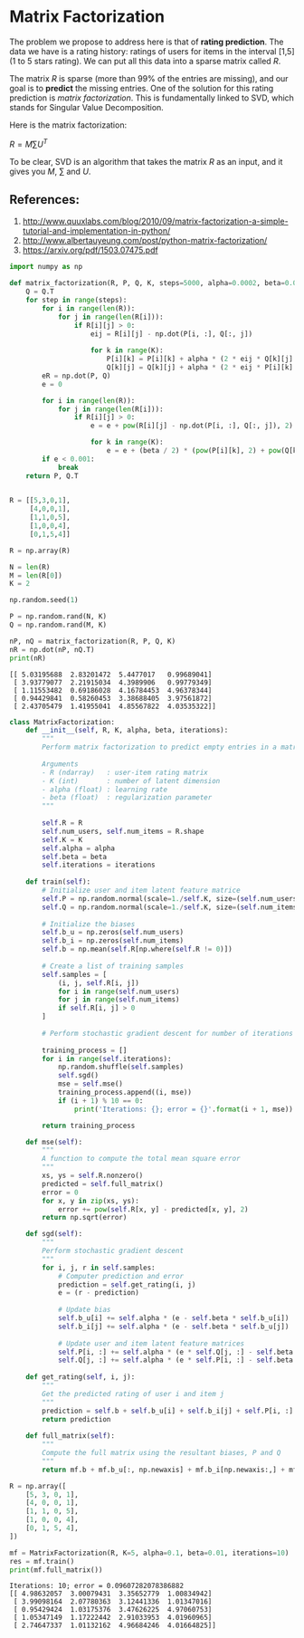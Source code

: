 # Matrix Factorization

The problem we propose to address here is that of __rating prediction__. The data we have is a rating history: ratings of users for items in the interval [1,5] (1 to 5 stars rating). We can put all this data into a sparse matrix called $R$.

The matrix $R$ is sparse (more than 99% of the entries are missing), and our goal is to __predict__ the missing entries. One of the solution for this rating prediction is _matrix factorization_. This is fundamentally linked to SVD, which stands for Singular Value Decomposition.

Here is the matrix factorization:

$R = M\sum U^T$

To be clear, SVD is an algorithm that takes the matrix $R$ as an input, and it gives you $M$, $\sum$ and $U$.

## References:

1. http://www.quuxlabs.com/blog/2010/09/matrix-factorization-a-simple-tutorial-and-implementation-in-python/
2. http://www.albertauyeung.com/post/python-matrix-factorization/
3. https://arxiv.org/pdf/1503.07475.pdf


```python
import numpy as np
```


```python
def matrix_factorization(R, P, Q, K, steps=5000, alpha=0.0002, beta=0.02):
    Q = Q.T
    for step in range(steps):
        for i in range(len(R)):
            for j in range(len(R[i])):
                if R[i][j] > 0:
                    eij = R[i][j] - np.dot(P[i, :], Q[:, j])
                    
                    for k in range(K):
                        P[i][k] = P[i][k] + alpha * (2 * eij * Q[k][j] - beta * P[i][k])
                        Q[k][j] = Q[k][j] + alpha * (2 * eij * P[i][k] - beta * Q[k][j])
        eR = np.dot(P, Q)
        e = 0

        for i in range(len(R)):
            for j in range(len(R[i])):
                if R[i][j] > 0:
                    e = e + pow(R[i][j] - np.dot(P[i, :], Q[:, j]), 2)

                    for k in range(K):
                        e = e + (beta / 2) * (pow(P[i][k], 2) + pow(Q[k][j], 2))
        if e < 0.001:
            break
    return P, Q.T
                                                                                  
```


```python
R = [[5,3,0,1],
     [4,0,0,1],
     [1,1,0,5],
     [1,0,0,4],
     [0,1,5,4]]

R = np.array(R)

N = len(R)
M = len(R[0])
K = 2

np.random.seed(1)

P = np.random.rand(N, K)
Q = np.random.rand(M, K)

nP, nQ = matrix_factorization(R, P, Q, K)
nR = np.dot(nP, nQ.T)
print(nR)
```

    [[ 5.03195688  2.83201472  5.4477017   0.99689041]
     [ 3.93779077  2.21915034  4.3989906   0.99779349]
     [ 1.11553482  0.69186028  4.16784453  4.96378344]
     [ 0.94429841  0.58260453  3.38688405  3.97561872]
     [ 2.43705479  1.41955041  4.85567822  4.03535322]]



```python
class MatrixFactorization:
    def __init__(self, R, K, alpha, beta, iterations):
        """
        Perform matrix factorization to predict empty entries in a matrix
        
        Arguments
        - R (ndarray)   : user-item rating matrix
        - K (int)       : number of latent dimension
        - alpha (float) : learning rate
        - beta (float)  : regularization parameter
        """
        
        self.R = R 
        self.num_users, self.num_items = R.shape
        self.K = K
        self.alpha = alpha
        self.beta = beta
        self.iterations = iterations
        
    def train(self):
        # Initialize user and item latent feature matrice
        self.P = np.random.normal(scale=1./self.K, size=(self.num_users, self.K))
        self.Q = np.random.normal(scale=1./self.K, size=(self.num_items, self.K))
        
        # Initialize the biases
        self.b_u = np.zeros(self.num_users)
        self.b_i = np.zeros(self.num_items)
        self.b = np.mean(self.R[np.where(self.R != 0)])
        
        # Create a list of training samples
        self.samples = [
            (i, j, self.R[i, j])
            for i in range(self.num_users)
            for j in range(self.num_items)
            if self.R[i, j] > 0
        ]
        
        # Perform stochastic gradient descent for number of iterations
        
        training_process = []
        for i in range(self.iterations):
            np.random.shuffle(self.samples)
            self.sgd()
            mse = self.mse()
            training_process.append((i, mse))
            if (i + 1) % 10 == 0:
                print('Iterations: {}; error = {}'.format(i + 1, mse))

        return training_process

    def mse(self):
        """
        A function to compute the total mean square error
        """
        xs, ys = self.R.nonzero()
        predicted = self.full_matrix()
        error = 0
        for x, y in zip(xs, ys):
            error += pow(self.R[x, y] - predicted[x, y], 2)
        return np.sqrt(error)

    def sgd(self):
        """
        Perform stochastic gradient descent
        """
        for i, j, r in self.samples:
            # Computer prediction and error
            prediction = self.get_rating(i, j)
            e = (r - prediction)
            
            # Update bias
            self.b_u[i] += self.alpha * (e - self.beta * self.b_u[i])
            self.b_i[j] += self.alpha * (e - self.beta * self.b_u[j])
            
            # Update user and item latent feature matrices
            self.P[i, :] += self.alpha * (e * self.Q[j, :] - self.beta * self.P[i,:])
            self.Q[j, :] += self.alpha * (e * self.P[i, :] - self.beta * self.Q[j,:])
        
    def get_rating(self, i, j):
        """
        Get the predicted rating of user i and item j
        """
        prediction = self.b + self.b_u[i] + self.b_i[j] + self.P[i, :].dot(self.Q[j,:].T)
        return prediction
    
    def full_matrix(self):
        """
        Compute the full matrix using the resultant biases, P and Q
        """
        return mf.b + mf.b_u[:, np.newaxis] + mf.b_i[np.newaxis:,] + mf.P.dot(mf.Q.T)
```


```python
R = np.array([
    [5, 3, 0, 1],
    [4, 0, 0, 1],
    [1, 1, 0, 5],
    [1, 0, 0, 4],
    [0, 1, 5, 4],
])

mf = MatrixFactorization(R, K=5, alpha=0.1, beta=0.01, iterations=10)
res = mf.train()
print(mf.full_matrix())
```

    Iterations: 10; error = 0.09607282078386882
    [[ 4.98632057  3.00079431  3.35652779  1.00834942]
     [ 3.99098164  2.07780363  3.12441336  1.01347016]
     [ 0.95429424  1.03175376  3.47626225  4.97060753]
     [ 1.05347149  1.17222442  2.91033953  4.01960965]
     [ 2.74647337  1.01132162  4.96684246  4.01664825]]

